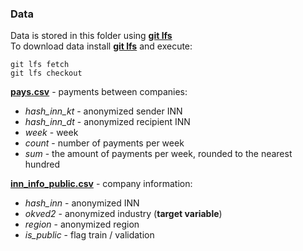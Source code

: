 ### Data
Data is stored in this folder using [**git lfs**](https://git-lfs.github.com)<br>
To download data install [**git lfs**](https://git-lfs.github.com) and execute:
```
git lfs fetch
git lfs checkout
```

[**pays.csv**](pays.csv) - payments between companies:
- *hash_inn_kt* - anonymized sender INN
- *hash_inn_dt* - anonymized recipient INN
- *week* - week
- *count* - number of payments per week
- *sum* - the amount of payments per week, rounded to the nearest hundred

[**inn_info_public.csv**](inn_info_public.csv) - company information:
- *hash_inn* - anonymized INN
- *okved2* - anonymized industry (**target variable**)
- *region* - anonymized region
- *is_public* - flag train / validation
